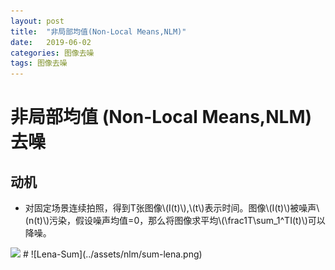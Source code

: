 ```yaml
---
layout: post
title:  "非局部均值(Non-Local Means,NLM)"
date:   2019-06-02
categories: 图像去噪
tags: 图像去噪
---
```


# 非局部均值 (Non-Local Means,NLM) 去噪

## 动机
* 对固定场景连续拍照，得到T张图像\\(I(t)\\),\\(t\\)表示时间。图像\\(I(t)\\)被噪声\\(n(t)\\)污染，假设噪声均值=0，那么将图像求平均\\(\frac1T\sum_1^TI(t)\\)可以降噪。
<img src="{{site.baseurl}}/assets/nlm/multiple-lena.png" height="260">
# ![Lena-Sum](../assets/nlm/sum-lena.png)







